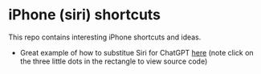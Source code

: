 # iPhone (siri) shortcuts

This repo contains interesting iPhone shortcuts and ideas. 

- Great example of how to substitue Siri for ChatGPT [here](https://news.ycombinator.com/item?id=34646178) (note click on the three little dots in the rectangle to view source code) 







